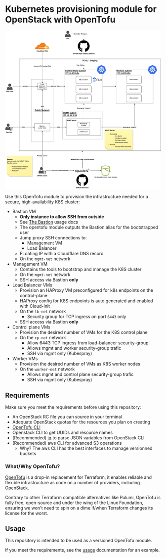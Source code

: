 # Kubernetes provisioning module for OpenStack with OpenTofu

![Infrastructure diagram](./docs/infra.png)

Use this OpenTofu module to provision the infrastructure needed for a secure, high-availability K8S cluster:
- Bastion VM
  - **Only instance to allow SSH from outside**
  - See [The Bastion](https://ovh.github.io/the-bastion/using/basics/first_steps.html) usage docs
  - The opentofu module outputs the Bastion alias for the bootstrapped user
  - Jump proxy SSH connections to:
    - Management VM
    - Load Balancer
  - FLoating IP with a Cloudflare DNS record
  - On the `mgmt-net` network
- Management VM
  - Contains the tools to bootstrap and manage the K8S cluster
  - On the `mgmt-net` network
  - SSH access via Bastion **only**
- Load Balancer VMs
  - Provision an HAProxy VM preconfigured for k8s endpoints on the control-plane
  - HAProxy config for K8S endpoints is auto generated and enabled with Cloud-Init
  - On the `lb-net` network
    - Security group for TCP ingress on port `6443` only
  - SSH access via Bastion **only**
- Control plane VMs
  - Provision the desired number of VMs for the K8S control plane
  - On the `cp-net` network
    - Allow 6443 TCP ingress from load-balancer security-group
    - Allows mgmt and worker security-group trafic
    - SSH via mgmt only (Kubespray)
- Worker VMs
  - Provision the desired number of VMs as K8S worker nodes
  - On the `worker-net` network
    - Allows mgmt and control plane security-group trafic
    - SSH via mgmt only (Kubespray)


## Requirements
Make sure you meet the requirements before using this repository:
-   An OpenStack RC file you can source in your terminal
-   Adequate OpenStack quotas for the resources you plan on creating
-   [OpenTofu CLI](https://opentofu.org/docs/intro/install/)
-   Openstack CLI to get UUIDs and resource names
-   (Recommended) [jq](https://jqlang.org/) to parse JSON variables from OpenStack CLI
-   (Recommended) aws CLI for advanced S3 operations
    -   Why? The aws CLI has the best interfaces to manage versionned buckets

### What/Why OpenTofu?
[OpenTofu](https://opentofu.org/) is a drop-in replacement for Terraform, it enables reliable and 
flexible infrastructure as code on a number of providers, including OpenStack.

Contrary to other Terraform compatible alternatives like Pulumi, OpenTofu is fully free, open-source and under the wing 
of the Linux Foundation, ensuring we won't need to spin on a dime if/when Terraform changes its license for the worst.

## Usage

This repository is intended to be used as a versioned OpenTofu module.

If you meet the requirements, see the [usage](./docs/usage.md) documentation for an example.

